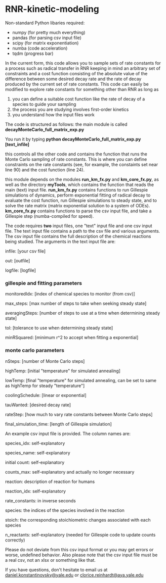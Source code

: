 # RNR-kinetic-modeling

Non-standard Python libaries required:
- numpy (for pretty much everything)
- pandas (for parsing csv input file)
- scipy (for matrix exponentiation)
- numba (code acceleration)
- tqdm (progress bar)

In the current form, this code allows you to sample sets of rate constants for a process such as radical transfer in RNR keeping in mind an arbitrary set of constraints and a cost function consisting of the absolute value of the difference between some desired decay rate and the rate of decay produced by the current set of rate constants. This code can easily be modified to explore rate constants for something other than RNR as long as

1) you can define a suitable cost function like the rate of decay of a species to guide your sampling
2) the process you are studying involves first-order kinetics
3) you understand how the input files work

The code is structured as follows:
the main module is called **decayMonteCarlo_full_matrix_exp.py**

You run it by typing **python decayMonteCarlo_full_matrix_exp.py [text_infile]**

  this controls all the other code and contains the function that runs the Monte Carlo sampling of rate constants. This is where you can define constraints on the rate constants (see, for example, the constaints set near line 90) and the cost function (line 24).

this module depends on the modules **run_km_fx.py** and **km_core_fx.py**, as well as the directory **myTools**, which contains the function that reads the main (text) input file. **run_km_fx.py** contains functions to run Gillespie simulations of dynamics, perform exponential fitting of radical decay to evaluate the cost function, run Gillespie simulations to steady state, and to solve the rate matrix (matrix exponential solution to a system of ODEs). **km_core_fx.py** contains functions to parse the csv input file, and take a Gillespie step (numba-compiled for speed).

The code requires **two** input files, one "text" input file and one csv input file. The text input file contains a path to the csv file and various arguments. The csv input file contains the full description of the chemical reactions being studied. The arguments in the text input file are:

infile: [your csv file]

out: [outfile]

logfile: [logfile]

### gillespie and fitting parameters
monitoredIdx: [index of chemical species to monitor (from csv)]

max_steps: [max number of steps to take when seeking steady state]

averagingSteps: [number of steps to use at a time when determining steady state]

tol: [tolerance to use when determining steady state]

minRSquared: [minimum r^2 to accept when fitting a exponential]

### monte carlo parameters
nSteps: [number of Monte Carlo steps]

highTemp: [initial "temperature" for simulated annealing]

lowTemp: [final "temperature" for simulated annealing, can be set to same as highTemp for steady "temperature"]

coolingSchedule: [linear or exponential]


tauWanted: [desired decay rate]

rateStep: [how much to vary rate constants between Monte Carlo steps]

final_simulation_time: [length of Gillespie simulation]



An example csv input file is provided.
The column names are:

species_idx: self-explanatory

species_name: self-explanatory

initial count: self-explanatory

counts_max: self-explanatory and actually no longer necessary

reaction: description of reaction for humans

reaction_idx: self-explanatory

rate_constants: in inverse seconds

species: the indices of the species involved in the reaction

stoich: the corresponding stoichiometric changes associated with each species

n_reactants: self-explanatory (needed for Gillespie code to update counts correctly)


Please do not deviate from this csv input format or you may get errors or worse, undefined behavior. Also please note that the csv input file must be a real csv, not an xlsx or something like that.


If you have questions, don't hesitate to email us at daniel.konstantinovsky@yale.edu or clorice.reinhardt@aya.yale.edu
